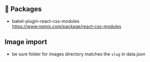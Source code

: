 ## 🚀 Packages

- babel-plugin-react-css-modules
  https://www.npmjs.com/package/react-css-modules

## Image import
- be sure folder for images directory matches the `slug` in data.json


